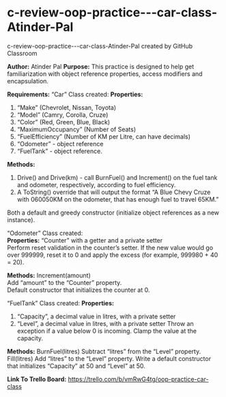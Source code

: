 # c-review-oop-practice---car-class-Atinder-Pal
c-review-oop-practice---car-class-Atinder-Pal created by GitHub Classroom

**Author:** Atinder Pal
**Purpose:** 
This practice is designed to help get familiarization with object reference properties, access modifiers and encapsulation.

**Requirements:**
“Car” Class created:
**Properties:**
1. “Make” (Chevrolet, Nissan, Toyota)
2. “Model” (Camry, Corolla, Cruze)
3. “Color” (Red, Green, Blue, Black)
4. “MaximumOccupancy” (Number of Seats)
5. “FuelEfficiency” (Number of KM per Litre, can have decimals)
6. “Odometer” - object reference
7. “FuelTank” - object reference.

**Methods:**
1. Drive() and Drive(km) - call BurnFuel() and Increment() on the fuel tank and odometer, respectively, according to fuel efficiency.
2. A ToString() override that will output the format “A Blue Chevy Cruze with 060050KM on the odometer, that has enough fuel to travel 65KM.”

Both a default and greedy constructor (initialize object references as a new instance).</br>

“Odometer” Class created:</br>
**Properties:**
“Counter” with a getter and a private setter</br>
Perform reset validation in the counter’s setter.
If the new value would go over 999999, reset it to 0 and apply the excess (for example, 999980 + 40 = 20). 

**Methods:**
Increment(amount) </br>
Add “amount” to the “Counter” property. </br>
Default constructor that initializes the counter at 0.</br>

“FuelTank” Class created:
**Properties:**
1. “Capacity”, a decimal value in litres, with a private setter
2. “Level”, a decimal value in litres, with a private setter
Throw an exception if a value below 0 is incoming.
Clamp the value at the capacity.

**Methods:**
BurnFuel(litres)
Subtract “litres” from the “Level” property.
Fill(litres)
Add “litres” to the “Level” property.
Write a default constructor that initializes “Capacity” at 50 and “Level” at 50.

**Link To Trello Board:** https://trello.com/b/vmRwG4tg/oop-practice-car-class

